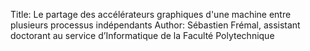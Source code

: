 Title: Le partage des accélérateurs graphiques d'une machine entre plusieurs processus indépendants 
Author: Sébastien Frémal, assistant doctorant au service d’Informatique de la Faculté Polytechnique
